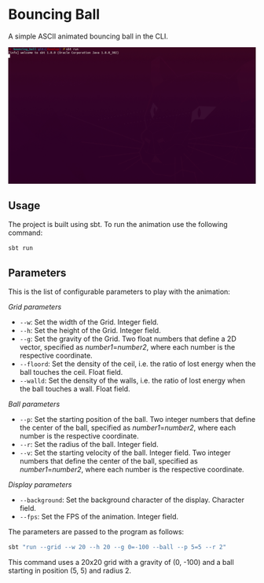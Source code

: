 
# Bouncing Ball

A simple ASCII animated bouncing ball in the CLI.

![Alt Text](/static/bouncing_ball.gif)

## Usage

The project is built using sbt. To run the animation use the following command:

```bash
sbt run
```

## Parameters

This is the list of configurable parameters to play with the animation:

*Grid parameters*

- `--w`: Set the width of the Grid. Integer field.
- `--h`: Set the height of the Grid. Integer field.
- `--g`: Set the gravity of the Grid. Two float numbers that define a 2D vector, specified as *number1*=*number2*, where each number is the respective coordinate.
- `--floord`: Set the density of the ceil, i.e. the ratio of lost energy when the ball touches the ceil. Float field.
- `--walld`: Set the density of the walls, i.e. the ratio of lost energy when the ball touches a wall. Float field.

*Ball parameters*

- `--p`: Set the starting position of the ball. Two integer numbers that define the center of the ball, specified as *number1*=*number2*, where each number is the respective coordinate.
- `--r`: Set the radius of the ball. Integer field.
- `--v`: Set the starting velocity of the ball. Integer field. Two integer numbers that define the center of the ball, specified as *number1*=*number2*, where each number is the respective coordinate.

*Display parameters*

- `--background`: Set the background character of the display. Character field.
- `--fps`: Set the FPS of the animation. Integer field.

The parameters are passed to the program as follows:

```bash
sbt "run --grid --w 20 --h 20 --g 0=-100 --ball --p 5=5 --r 2"
```

This command uses a 20x20 grid with a gravity of (0, -100) and a ball starting in position (5, 5) and radius 2.







